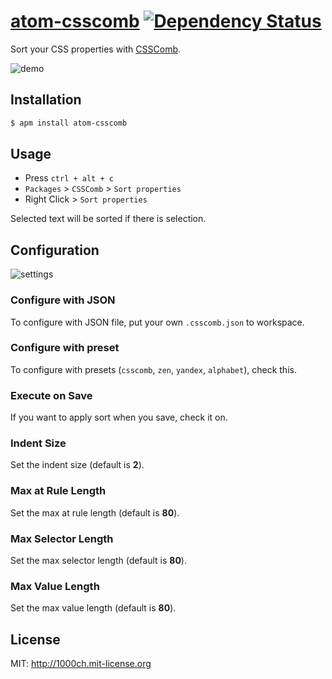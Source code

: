 # [atom-csscomb](https://atom.io/packages/atom-csscomb) [![Dependency Status](https://david-dm.org/1000ch/atom-csscomb.svg)](https://david-dm.org/1000ch/atom-csscomb)

Sort your CSS properties with [CSSComb](https://github.com/csscomb/csscomb.js).

![demo](https://raw.githubusercontent.com/1000ch/atom-csscomb/master/demo.gif)

## Installation

```bash
$ apm install atom-csscomb
```

## Usage

- Press `ctrl + alt + c`
- `Packages` > `CSSComb` > `Sort properties`
- Right Click > `Sort properties`

Selected text will be sorted if there is selection.

## Configuration

![settings](https://raw.githubusercontent.com/1000ch/atom-csscomb/master/settings.png)

### Configure with JSON

To configure with JSON file, put your own `.csscomb.json` to workspace.

### Configure with preset

To configure with presets (`csscomb`, `zen`, `yandex`, `alphabet`), check this.

### Execute on Save

If you want to apply sort when you save, check it on.

### Indent Size

Set the indent size (default is **2**).

### Max at Rule Length

Set the max at rule length (default is **80**).

### Max Selector Length

Set the max selector length (default is **80**).

### Max Value Length

Set the max value length (default is **80**).

## License

MIT: http://1000ch.mit-license.org
